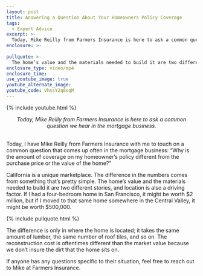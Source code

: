 ```yaml
---
layout: post
title: Answering a Question About Your Homeowners Policy Coverage
tags:
  - Expert Advice
excerpt: >-
  Today, Mike Reilly from Farmers Insurance is here to ask a common question we hear in the mortgage business.
enclosure: >-
  
pullquote: >-
  The home’s value and the materials needed to build it are two different stories.
enclosure_type: video/mp4
enclosure_time:
use_youtube_image: true
youtube_alternate_image:
youtube_code: VhssY2q8oqM
---
```


{% include youtube.html %}

<center><em>Today, Mike Reilly from Farmers Insurance is here to ask a common question we hear in the mortgage business.</em></center>

<center>&nbsp;</center>

Today, I have Mike Reilly from Farmers Insurance with me to touch on a common question that comes up often in the mortgage business: “Why is the amount of coverage on my homeowner’s policy different from the purchase price or the value of the home?”

California is a unique marketplace. The difference in the numbers comes from something that’s pretty simple. The home’s value and the materials needed to build it are two different stories, and location is also a driving factor. If I had a four-bedroom home in San Francisco, it might be worth $2 million, but if I moved to that same home somewhere in the Central Valley, it might be worth $500,000.

{% include pullquote.html %}

The difference is only in where the home is located; it takes the same amount of lumber, the same number of roof tiles, and so on. The reconstruction cost is oftentimes different than the market value because we don’t insure the dirt that the home sits on. 

If anyone has any questions specific to their situation, feel free to reach out to Mike at Farmers Insurance.
